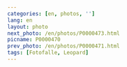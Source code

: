 ```yaml
---
categories: [en, photos, '']
lang: en
layout: photo
next_photo: /en/photos/P0000473.html
picname: P0000470
prev_photo: /en/photos/P0000471.html
tags: [Fotofalle, Leopard]
---
```

